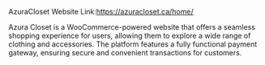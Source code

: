 AzuraCloset Website Link:https://azuracloset.ca/home/

Azura Closet is a WooCommerce-powered website that offers a seamless shopping experience for users, allowing them to explore a wide range of clothing and accessories. The platform features a fully functional payment gateway, ensuring secure and convenient transactions for customers.
